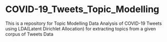 # COVID-19_Tweets_Topic_Modelling
This is a repository for Topic Modelling Data Analysis of COVID-19 Tweets using LDA(Latent Dirichlet Allocation) for extracting topics from a given corpus of Tweets Data
